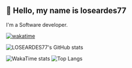 ## 💨 Hello, my name is loseardes77

I'm a Software developer.

[![wakatime](https://wakatime.com/badge/user/018e96d6-1069-493c-a58d-fbe56cc5040a.svg)](https://wakatime.com/@018e96d6-1069-493c-a58d-fbe56cc5040a)

![LOSEARDES77's GitHub stats](https://github-readme-stats.vercel.app/api?username=loseardes77&show_icons=true&theme=dark&rank_icon=percentile)

![WakaTime stats](https://github-readme-stats.vercel.app/api/wakatime?username=018e96d6-1069-493c-a58d-fbe56cc5040a&show_icons=true&theme=dark&langs_count=9&hide=JSON,Markdown,Git%20Config)
![Top Langs](https://github-readme-stats.vercel.app/api/top-langs/?username=loseardes77&show_icons=true&theme=dark)
